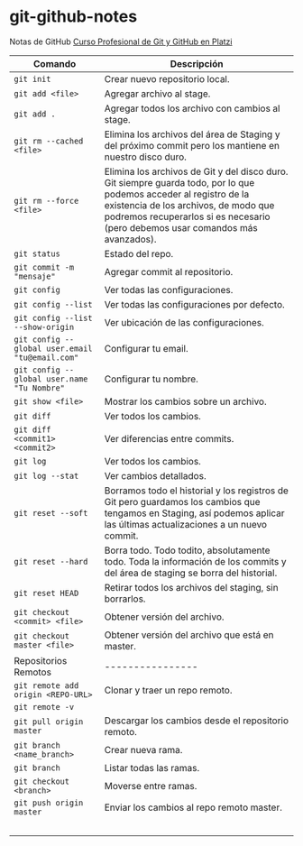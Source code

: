 # git-github-notes
Notas de GitHub
[Curso Profesional de Git y GitHub en Platzi](https://platzi.com/clases/git-github/)


| Comando | Descripción |
|---------|-------------|
|`git init`|Crear nuevo repositorio local.|
|`git add <file>`|Agregar archivo al stage.|
|`git add .`|Agregar todos los archivo con cambios al stage.|
|`git rm --cached <file>`|Elimina los archivos del área de Staging y del próximo commit pero los mantiene en nuestro disco duro.|
|`git rm --force <file>`|Elimina los archivos de Git y del disco duro. Git siempre guarda todo, por lo que podemos acceder al registro de la existencia de los archivos, de modo que podremos recuperarlos si es necesario (pero debemos usar comandos más avanzados).|
|`git status`|Estado del repo.|
|`git commit -m "mensaje"`|Agregar commit al repositorio.|
|`git config`|Ver todas las configuraciones.|
|`git config --list`|Ver todas las configuraciones por defecto.|
|`git config --list --show-origin`|Ver ubicación de las configuraciones.|
|`git config --global user.email "tu@email.com"`|Configurar tu email.|
|`git config --global user.name "Tu Nombre"`|Configurar tu nombre.|
|`git show <file>`|Mostrar los cambios sobre un archivo.|
|`git diff`|Ver todos los cambios.|
|`git diff <commit1> <commit2>`|Ver diferencias entre commits.|
|`git log`|Ver todos los cambios.|
|`git log --stat`|Ver cambios detallados.|
|`git reset --soft`|Borramos todo el historial y los registros de Git pero guardamos los cambios que tengamos en Staging, así podemos aplicar las últimas actualizaciones a un nuevo commit.|
|`git reset --hard`|Borra todo. Todo todito, absolutamente todo. Toda la información de los commits y del área de staging se borra del historial.|
|`git reset HEAD`|Retirar todos los archivos del staging, sin borrarlos.|
|`git checkout <commit> <file>`|Obtener versión del archivo.|
|`git checkout master <file>`|Obtener versión del archivo que está en master.|
|Repositorios Remotos|----------------|
|`git remote add origin <REPO-URL>`|Clonar y traer un repo remoto.|
|`git remote -v`||
|`git pull origin master`|Descargar los cambios desde el repositorio remoto.|
|`git branch <name_branch>`|Crear nueva rama.|
|`git branch`|Listar todas las ramas.|
|`git checkout <branch>`|Moverse entre ramas.|
|`git push origin master`|Enviar los cambios al repo remoto master.|
|||
|||
|||
|||
|||